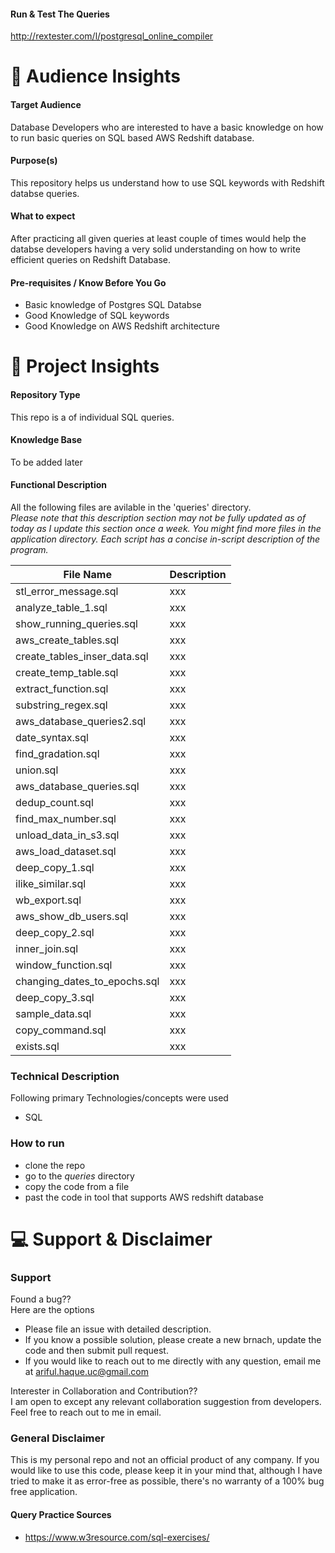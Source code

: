 
#### Run & Test The Queries
http://rextester.com/l/postgresql_online_compiler


:couple: Audience Insights 
====
#### Target Audience
Database Developers who are interested to have a basic knowledge on how to run basic queries on SQL based AWS Redshift database.

#### Purpose(s)
This repository helps us understand how to use SQL keywords with Redshift databse queries. 

#### What to expect
After practicing all given queries at least couple of times would help the databse developers having a very solid understanding on how to write efficient queries on Redshift Database.

#### Pre-requisites / Know Before You Go
  - Basic knowledge of Postgres SQL Databse
  - Good Knowledge of SQL keywords
  - Good Knowledge on AWS Redshift architecture


:green_book: Project Insights
===
#### Repository Type
This repo is a of individual SQL queries.

#### Knowledge Base
To be added later

#### Functional Description
All the following files are avilable in the 'queries' directory.
<br /> *Please note that this description section may not be fully updated as of today as I update this section once a week. You might find more files in the application directory. Each script has a concise in-script description of the program.*


File Name | Description
--- | ---
stl_error_message.sql | xxx
analyze_table_1.sql | xxx
show_running_queries.sql | xxx
aws_create_tables.sql | xxx
create_tables_inser_data.sql  | xxx
create_temp_table.sql | xxx
extract_function.sql | xxx
substring_regex.sql | xxx
aws_database_queries2.sql | xxx
date_syntax.sql | xxx
find_gradation.sql | xxx
union.sql | xxx
aws_database_queries.sql | xxx
dedup_count.sql | xxx               
find_max_number.sql | xxx       
unload_data_in_s3.sql | xxx
aws_load_dataset.sql | xxx          
deep_copy_1.sql | xxx               
ilike_similar.sql | xxx         
wb_export.sql | xxx
aws_show_db_users.sql | xxx
deep_copy_2.sql | xxx               
inner_join.sql | xxx           
window_function.sql | xxx
changing_dates_to_epochs.sql  | xxx
deep_copy_3.sql | xxx              
sample_data.sql | xxx
copy_command.sql | xxx              
exists.sql | xxx                   



### Technical Description
Following primary Technologies/concepts were used
  - SQL

### How to run
  - clone the repo
  - go to the *queries* directory
  - copy the code from a file
  - past the code in tool that supports AWS redshift database


:computer: Support & Disclaimer
===
### Support
Found a bug??
<br />Here are the options
  - Please file an issue with detailed description.
  - If you know a possible solution, please create a new brnach, update the code and then submit pull request.
  - If you would  like to reach out to me directly with any question, email me at ariful.haque.uc@gmail.com

Interester in Collaboration and Contribution??
<br /> I am open to except any relevant collaboration suggestion from developers. Feel free to reach out to me in email.

### General Disclaimer
This is my personal repo and not an official product of any company. If you would like to use this code, please keep it in your mind that, although I have tried to make it as error-free as possible, there's no warranty of a 100% bug free application. 



#### Query Practice Sources
  - https://www.w3resource.com/sql-exercises/
  
  
  
  
